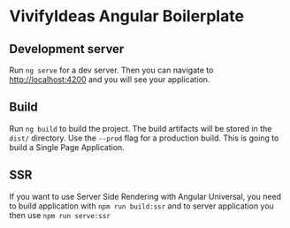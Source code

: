 # VivifyIdeas Angular Boilerplate

## Development server

Run `ng serve` for a dev server. Then you can navigate to [http://localhost:4200](http://localhost:4200) and you will see your application.

## Build

Run `ng build` to build the project. The build artifacts will be stored in the `dist/` directory. Use the `--prod` flag for a production build. This is going to build a Single Page Application.

## SSR

If you want to use Server Side Rendering with Angular Universal, you need to build application with `npm run build:ssr` and to server application you then use `npm run serve:ssr`
